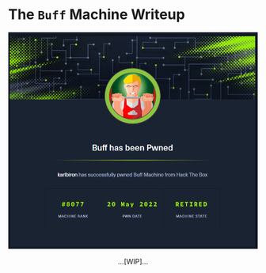 # The `Buff` Machine Writeup

![buff_pwned](/assets/buff_pwned.png)

<p align="center">
...[WIP]...
</p>
